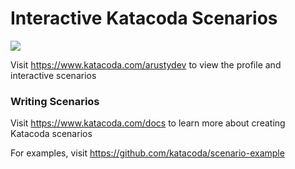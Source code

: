 # Interactive Katacoda Scenarios

[![](http://shields.katacoda.com/katacoda/arustydev/count.svg)](https://www.katacoda.com/arustydev "Get your profile on Katacoda.com")

Visit https://www.katacoda.com/arustydev to view the profile and interactive scenarios

### Writing Scenarios
Visit https://www.katacoda.com/docs to learn more about creating Katacoda scenarios

For examples, visit https://github.com/katacoda/scenario-example
